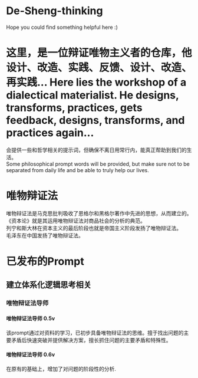 # De-Sheng-thinking
Hope you could find something helpful here :)
# 这里，是一位辩证唯物主义者的仓库，他设计、改造、实践、反馈、设计、改造、再实践...  Here lies the workshop of a dialectical materialist. He designs, transforms, practices, gets feedback, designs, transforms, and practices again... 


会提供一些和哲学相关的提示词，但确保不离日用常行内，能真正帮助到我们的生活。  
Some philosophical prompt words will be provided, but make sure not to be separated from daily life and be able to truly help our lives.
# 唯物辩证法
唯物辩证法是马克思批判吸收了恩格尔和黑格尔著作中先进的思想，从而建立的。  
《资本论》就是其运用唯物辩证法对商品社会的分析的典范。  
列宁和斯大林在资本主义的最后阶段也就是帝国主义阶段发扬了唯物辩证法。  
毛泽东在中国发扬了唯物辩证法。

# 已发布的Prompt
## 建立体系化逻辑思考相关
### 唯物辩证法导师
#### 唯物辩证法导师 0.5v
该prompt通过对资料的学习，已初步具备唯物辩证法的思维。擅于找出问题的主要矛盾后快速突破并提供解决方案，擅长抓住问题的主要矛盾和特殊性。
#### 唯物辩证法导师 0.6v
在原有的基础上，增加了对问题的阶段性的分析.
